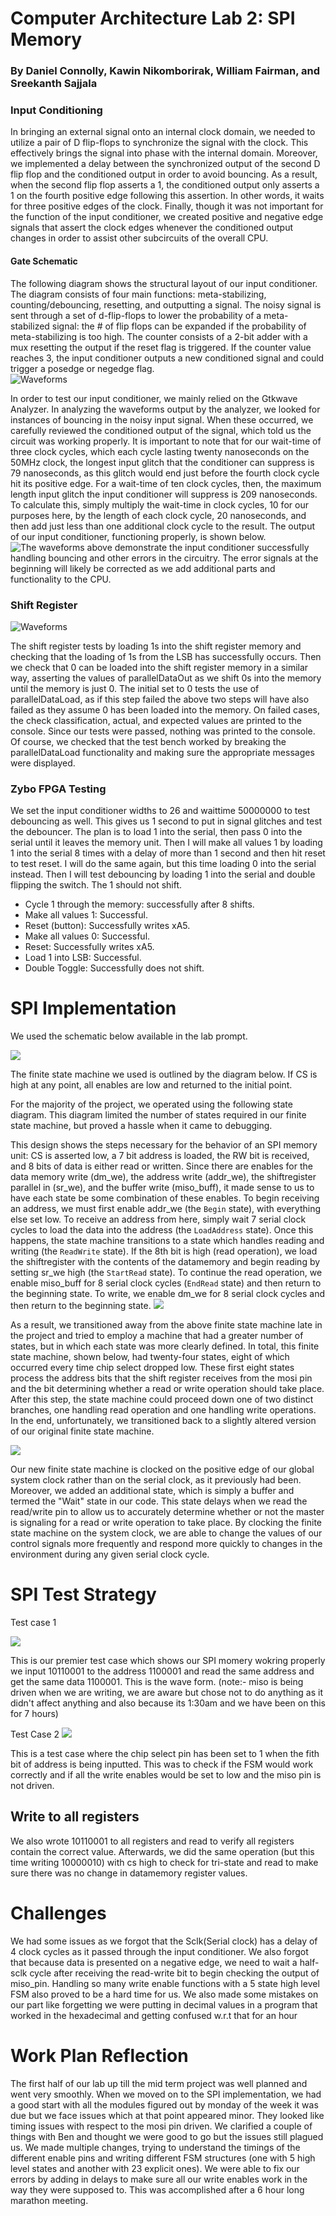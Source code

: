 # Computer Architecture Lab 2: SPI Memory
### By Daniel Connolly, Kawin Nikomborirak, William Fairman, and Sreekanth Sajjala

### Input Conditioning
In bringing an external signal onto an internal clock domain, we needed to utilize a pair of D flip-flops to synchronize the signal with the clock. This effectively brings the signal into phase with the internal domain. Moreover, we implemented a delay between the synchronized output of the second D flip flop and the conditioned output in order to avoid bouncing. As a result, when the second flip flop asserts a 1, the conditioned output only asserts a 1 on the fourth positive edge following this assertion. In other words, it waits for three positive edges of the clock. Finally, though it was not important for the function of the input conditioner, we created positive and negative edge signals that assert the clock edges whenever the conditioned output changes in order to assist other subcircuits of the overall CPU.

#### Gate Schematic
The following diagram shows the structural layout of our input conditioner. The diagram consists of four main functions: meta-stabilizing, counting/debouncing, resetting, and outputting a signal. The noisy signal is sent through a set of d-flip-flops to lower the probability of a meta-stabilized signal: the # of flip flops can be expanded if the probability of meta-stabilizing is too high. The counter consists of a 2-bit adder with a mux resetting the output if the reset flag is triggered. If the counter value reaches 3, the input conditioner outputs a new conditioned signal and could trigger a posedge or negedge flag.  
![Waveforms](/res/InputConditioner.png)

In order to test our input conditioner, we mainly relied on the Gtkwave Analyzer. In analyzing the waveforms output by the analyzer, we looked for instances of bouncing in the noisy input signal. When these occurred, we carefully reviewed the conditioned output of the signal, which told us the circuit was working properly. It is important to note that for our wait-time of three clock cycles, which each cycle lasting twenty nanoseconds on the 50MHz clock, the longest input glitch that the conditioner can suppress is 79 nanoseconds, as this glitch would end just before the fourth clock cycle hit its positive edge. For a wait-time of ten clock cycles, then, the maximum length input glitch the input conditioner will suppress is 209 nanoseconds. To calculate this, simply multiply the wait-time in clock cycles, 10 for our purposes here, by the length of each clock cycle, 20 nanoseconds, and then add just less than one additional clock cycle to the result. The output of our input conditioner, functioning properly, is shown below.
![The waveforms above demonstrate the input conditioner successfully handling bouncing and other errors in the circuitry. The error signals at the beginning will likely be corrected as we add additional parts and functionality to the CPU.](/res/InputConditioner.png#center)


### Shift Register
![Waveforms](/res/shiftregister.png)

The shift register tests by loading 1s into the shift register memory and checking that the loading of 1s from the LSB has successfully occurs.
Then we check that 0 can be loaded into the shift register memory in a similar way, asserting the values of parallelDataOut as we shift 0s into the memory until the memory is just 0.
The initial set to 0 tests the use of parallelDataLoad, as if this step failed the above two steps will have also failed as they assume 0 has been loaded into the memory.
On failed cases, the check classification, actual, and expected values are printed to the console.
Since our tests were passed, nothing was printed to the console.
Of course, we checked that the test bench worked by breaking the parallelDataLoad functionality and making sure the appropriate messages were displayed.

### Zybo FPGA Testing
We set the input conditioner widths to 26 and waittime 50000000 to test debouncing as well.
This gives us 1 second to put in signal glitches and test the debouncer.
The plan is to load 1 into the serial, then pass 0 into the serial until it leaves the memory unit.
Then I will make all values 1 by loading 1 into the serial 8 times with a delay of more than 1 second and then hit reset to test reset.
I will do the same again, but this time loading 0 into the serial instead.
Then I will test debouncing by loading 1 into the serial and double flipping the switch.
The 1 should not shift.

- Cycle 1 through the memory: successfully after 8 shifts.
- Make all values 1: Successful.
- Reset (button): Successfully writes xA5.
- Make all values 0: Successful.
- Reset: Successfully writes xA5.
- Load 1 into LSB: Successful.
- Double Toggle: Successfully does not shift.

# SPI Implementation
We used the schematic below available in the lab prompt.

![](res/schema.png)

The finite state machine we used is outlined by the diagram below.
If CS is high at any point, all enables are low and returned to the initial point.

For the majority of the project, we operated using the following state diagram. This diagram limited the number of states required in our finite state machine, but proved a hassle when it came to debugging.

This design shows the steps necessary for the behavior of an SPI memory unit: CS is asserted low, a 7 bit address is loaded, the RW bit is received, and 8 bits of data is either read or written.
Since there are enables for the data memory write (dm_we), the address write (addr_we), the shiftregister parallel in (sr_we), and the buffer write (miso_buff), it made sense to us to have each state be some combination of these enables.
To begin receiving an address, we must first enable addr_we (the `Begin` state), with everything else set low.
To receive an address from here, simply wait 7 serial clock cycles to load the data into the address (the `LoadAddress` state).
Once this happens, the state machine transitions to a state which handles reading and writing (the `ReadWrite` state).
If the 8th bit is high (read operation), we load the shiftregister with the contents of the datamemory and begin reading by setting sr_we high (the `StartRead` state).
To continue the read operation, we enable miso_buff for 8 serial clock cycles (`EndRead` state) and then return to the beginning state.
To write, we enable dm_we for 8 serial clock cycles and then return to the beginning state.
![](res/fsm.png)

As a result, we transitioned away from the above finite state machine late in the project and tried to employ a machine that had a greater number of states, but in which each state was more clearly defined. In total, this finite state machine, shown below, had twenty-four states, eight of which occurred every time chip select dropped low. These first eight states process the address bits that the shift register receives from the mosi pin and the bit determining whether a read or write operation should take place. After this step, the state machine could proceed down one of two distinct branches, one handling read operation and one handling write operations. In the end, unfortunately, we transitioned back to a slightly altered version of our original finite state machine.

![](res/state_diagram.jpg)

Our new finite state machine is clocked on the positive edge of our global system clock rather than on the serial clock, as it previously had been. Moreover, we added an additional state, which is simply a buffer and termed the "Wait" state in our code. This state delays when we read the read/write pin to allow us to accurately determine whether or not the master is signaling for a read or write operation to take place. By clocking the finite state machine on the system clock, we are able to change the values of our control signals more frequently and respond more quickly to changes in the environment during any given serial clock cycle.

# SPI Test Strategy
Test case 1



![](res/correct.png)

This is our premier test case which shows our SPI momery wokring properly we input 10110001 to the address 1100001 and read the same address and get the same data 1100001. This is the wave form. (note:- miso is being driven when we are writing, we are aware but chose not to do anything as it didn't affect anything and also because its 1:30am and we have been on this for 7 hours)

Test Case 2
![](res/cs=1.png)

This is a test case where the chip select pin has been set to 1 when the fith bit of address is being inputted. This was to check if the FSM would work correctly and if all the write enables would be set to low and the miso pin is not driven.

## Write to all registers
We also wrote 10110001 to all registers and read to verify all registers contain the correct value.
Afterwards, we did the same operation (but this time writing 10000010) with cs high to check for tri-state and read to make sure there was no change in datamemory register values.

# Challenges
We had some issues as we forgot that the Sclk(Serial clock) has a delay of 4 clock cycles as it passed through the input conditioner.
We also forgot that because data is presented on a negative edge, we need to wait a half-sclk cycle after receiving the read-write bit to begin checking the output of miso_pin. Handling so many write enable functions with a 5 state high level FSM also proved to be a hard time for us. We also made some mistakes on our part like forgetting we were putting in decimal values in a program that worked in the hexadecimal and getting confused w.r.t that for an hour

# Work Plan Reflection
The first half of our lab up till the mid term project was well planned and went very smoothly. When we moved on to the SPI implementation, we had a good start with all the modules figured out by monday of the week it was due but we face issues which at that point appeared minor. They looked like timing issues with respect to the mosi pin driven. We clarified a couple of things with Ben and thought we were good to go but the issues still plagued us. We made multiple changes, trying to understand the timings of the different enable pins and writing different FSM structures (one with 5 high level states and another with 23 explicit ones). We were able to fix our errors by adding in delays to make sure all our write enables work in the way they were supposed to. This was accomplished after a 6 hour long marathon meeting.

